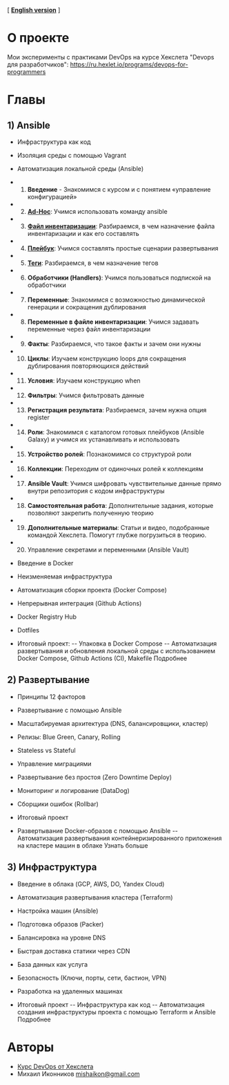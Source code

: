 [ **[English version](README_ENG.MD)** ]

# О проекте
Мои эксперименты с практиками DevOps на курсе Хекслета "Devops для разработчиков":
https://ru.hexlet.io/programs/devops-for-programmers

# Главы

## 1) Ansible
- Инфраструктура как код
- Изоляция среды с помощью Vagrant
- Автоматизация локальной среды (Ansible)
- 1. **Введение** - Знакомимся с курсом и с понятием «управление конфигурацией»
- 2. **[Ad-Hoc](ansible/2_adhoc)**: Учимся использовать команду ansible
- 3. **[Файл инвентаризации](ansible/3_inventory_file)**: Разбираемся, в чем назначение файла инвентаризации и как его составлять
- 4. **[Плейбук](ansible/4_palybook)**: Учимся составлять простые сценарии развертывания
- 5. **[Теги](ansible/5_tags)**: Разбираемся, в чем назначение тегов
- 6. **Обработчики (Handlers)**: Учимся пользоваться подпиской на обработчики
- 7. **Переменные**: Знакомимся с возможностью динамической генерации и сокращения дублирования
- 8. **Переменные в файле инвентаризации**: Учимся задавать переменные через файл инвентаризации
- 9. **Факты**: Разбираемся, что такое факты и зачем они нужны
- 10. **Циклы**: Изучаем конструкцию loops для сокращения дублирования повторяющихся действий
- 11. **Условия**: Изучаем конструкцию when
- 12. **Фильтры**: Учимся фильтровать данные
- 13. **Регистрация результата**: Разбираемся, зачем нужна опция register
- 14. **Роли**: Знакомимся с каталогом готовых плейбуков (Ansible Galaxy) и учимся их устанавливать и использовать
- 15. **Устройство ролей**: Познакомимся со структурой роли
- 16. **Коллекции**: Переходим от одиночных ролей к коллекциям
- 17. **Ansible Vault**: Учимся шифровать чувствительные данные прямо внутри репозитория с кодом инфраструктуры
- 18. **Самостоятельная работа**: Дополнительные задания, которые позволяют закрепить полученную теорию
- 19. **Дополнительные материалы**: Статьи и видео, подобранные командой Хекслета. Помогут глубже погрузиться в теорию.
- 20. Управление секретами и переменными (Ansible Vault)
- Введение в Docker
- Неизменяемая инфраструктура
- Автоматизация сборки проекта (Docker Compose)
- Непрерывная интеграция (Github Actions)
- Docker Registry Hub
- Dotfiles

- Итоговый проект:
  -- Упаковка в Docker Compose
  -- Автоматизация развертывания и обновления локальной среды с использованием Docker Compose, Github Actions (CI), Makefile Подробнее

## 2) Развертывание
- Принципы 12 факторов
- Развертывание с помощью Ansible
- Масштабируемая архитектура (DNS, балансировщики, кластер)
- Релизы: Blue Green, Canary, Rolling
- Stateless vs Stateful
- Управление миграциями
- Развертывание без простоя (Zero Downtime Deploy)
- Мониторинг и логирование (DataDog)
- Сборщики ошибок (Rollbar)

- Итоговый проект
- Развертывание Docker-образов с помощью Ansible
  -- Автоматизация развертывания контейнеризированного приложения на кластере машин в облаке Узнать больше

## 3) Инфраструктура
- Введение в облака (GCP, AWS, DO, Yandex Cloud)
- Автоматизация развертывания кластера (Terraform)
- Настройка машин (Ansible)
- Подготовка образов (Packer)
- Балансировка на уровне DNS
- Быстрая доставка статики через CDN
- База данных как услуга
- Безопасность (Ключи, порты, сети, бастион, VPN)
- Разработка на удаленных машинах

- Итоговый проект
  -- Инфраструктура как код
  -- Автоматизация создания инфраструктуры проекта с помощью Terraform и Ansible Подробнее

# Авторы
- [Курс DevOps от Хекслета](https://ru.hexlet.io/programs/devops-for-programmers)
- Михаил Иконников [mishaikon@gmail.com](mailto:mishaikon@gmail.com)